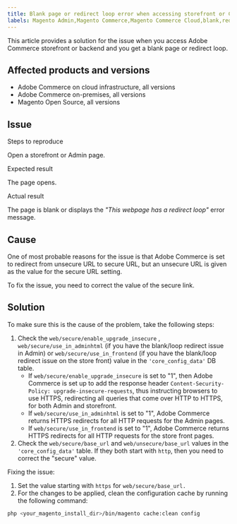```yaml
---
title: Blank page or redirect loop error when accessing storefront or Commerce Admin
labels: Magento Admin,Magento Commerce,Magento Commerce Cloud,blank,redirect,troubleshooting,Commerce Admin,Adobe Commerce,cloud infrastructure,on-premises,Magento Open Source
---
```


This article provides a solution for the issue when you access Adobe Commerce storefront or backend and you get a blank page or redirect loop.

## Affected products and versions

* Adobe Commerce on cloud infrastructure, all versions
* Adobe Commerce on-premises, all versions
* Magento Open Source, all versions

## Issue

 <span class="wysiwyg-underline">Steps to reproduce</span>

Open a storefront or Admin page.

 <span class="wysiwyg-underline">Expected result</span>

The page opens.

 <span class="wysiwyg-underline">Actual result</span>

The page is blank or displays the *"This webpage has a redirect loop"* error message.

## Cause

One of most probable reasons for the issue is that Adobe Commerce is set to redirect from unsecure URL to secure URL, but an unsecure URL is given as the value for the secure URL setting.

To fix the issue, you need to correct the value of the secure link.

## Solution

To make sure this is the cause of the problem, take the following steps:

1. Check the `web/secure/enable_upgrade_insecure` , `web/secure/use_in_adminhtml` (if you have the blank/loop redirect issue in Admin) or `web/secure/use_in_frontend` (if you have the blank/loop redirect issue on the store front) value in the `'core_config_data'` DB table.
    * If `web/secure/enable_upgrade_insecure` is set to "1", then Adobe Commerce is set up to add the response header `Content-Security-Policy: upgrade-insecure-requests`, thus instructing browsers to use HTTPS, redirecting all queries that come over HTTP to HTTPS, for both Admin and storefront.
    * If `web/secure/use_in_adminhtml` is set to "1", Adobe Commerce returns HTTPS redirects for all HTTP requests for the Admin pages.
    * If `web/secure/use_in_frontend` is set to "1", Adobe Commerce returns HTTPS redirects for all HTTP requests for the store front pages.
1. Check the `web/secure/base_url` and `web/unsecure/base_url` values in the `'core_config_data'` table. If they both start with    `http`, then you need to correct the "secure" value.

Fixing the issue:

1. Set the value starting with `https` for `web/secure/base_url.`
1. For the changes to be applied, clean the configuration cache by running the following command:
```bash
php <your_magento_install_dir>/bin/magento cache:clean config
```    
